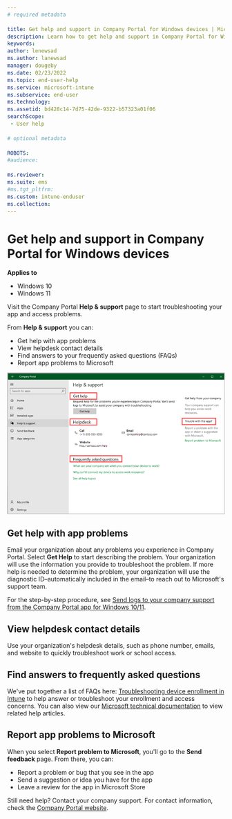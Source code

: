 ```yaml
---
# required metadata

title: Get help and support in Company Portal for Windows devices | Microsoft Docs
description: Learn how to get help and support in Company Portal for Windows.   
keywords:
author: lenewsad
ms.author: lanewsad
manager: dougeby
ms.date: 02/23/2022
ms.topic: end-user-help
ms.service: microsoft-intune
ms.subservice: end-user
ms.technology:
ms.assetid: bd428c14-7d75-42de-9322-b57323a01f06
searchScope:
 - User help

# optional metadata

ROBOTS:  
#audience:

ms.reviewer:
ms.suite: ems
#ms.tgt_pltfrm:
ms.custom: intune-enduser
ms.collection: 
---
```


# Get help and support in Company Portal for Windows devices  

**Applies to**
- Windows 10  
- Windows 11 

Visit the Company Portal **Help & support** page to start troubleshooting your app and access problems.   

From **Help & support** you can:  

* Get help with app problems
* View helpdesk contact details
* Find answers to your frequently asked questions (FAQs) 
* Report app problems to Microsoft

![Example screenshot of the Company Portal app for Windows 10/11, Help & support page, highlighting each section title.](./media/1812_UCP_Help_Support_sections.png)  

## Get help with app problems

Email your organization about any problems you experience in Company Portal. Select **Get Help** to start describing the problem. Your organization will use the information you provide to troubleshoot the problem. If more help is needed to determine the problem, your organization will use the diagnostic ID&ndash;automatically included in the email&ndash;to reach out to Microsoft's support team.  

For the step-by-step procedure, see [Send logs to your company support from the Company Portal app for Windows 10/11](send-logs-to-your-it-admin-cp-windows.md).  

## View helpdesk contact details  
Use your organization's helpdesk details, such as phone number, emails, and website to quickly troubleshoot work or school access.  

## Find answers to frequently asked questions  
We've put together a list of FAQs here: [Troubleshooting device enrollment in Intune](/mem/intune/troubleshoot-device-enrollment-in-intune) to help answer or troubleshoot your enrollment and access concerns. You can also view our [Microsoft technical documentation](https://docs.microsoft.com) to view related help articles.  

## Report app problems to Microsoft  
When you select **Report problem to Microsoft**, you'll go to the **Send feedback** page. From there, you can:

* Report a problem or bug that you see in the app  
* Send a suggestion or idea you have for the app  
* Leave a review for the app in Microsoft Store   


Still need help? Contact your company support. For contact information, check the [Company Portal website](https://go.microsoft.com/fwlink/?linkid=2010980).
